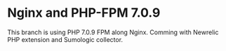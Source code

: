 # Nginx and PHP-FPM 7.0.9
 This branch is using PHP 7.0.9 FPM along Nginx. Comming with Newrelic PHP extension and Sumologic collector.
